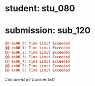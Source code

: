 # student: stu_080
# submission: sub_120

```diff
@@ ex06_0: Time Limit Exceeded
@@ ex06_1: Time Limit Exceeded
@@ ex06_2: Time Limit Exceeded
@@ ex06_3: Time Limit Exceeded
@@ ex06_4: Time Limit Exceeded
@@ ex06_5: Time Limit Exceeded
@@ ex06_6: Time Limit Exceeded
```
#incorrect=7
#correct=0
